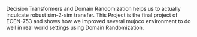 Decision Transformers and Domain Randomization helps us to actually inculcate robust sim-2-sim transfer. This Project is the final project of ECEN-753 and shows how we improved several mujoco environment to do well in real world settings using Domain Randomization.
